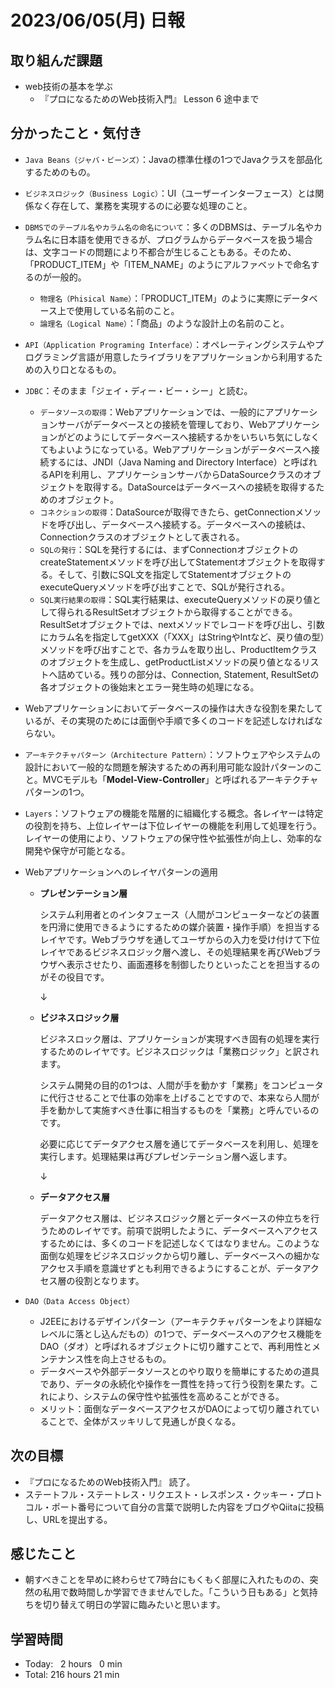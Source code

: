 # 2023/06/05(月) 日報
## 取り組んだ課題
- web技術の基本を学ぶ
  - 『プロになるためのWeb技術入門』 Lesson 6 途中まで

## 分かったこと・気付き
- `Java Beans（ジャバ・ビーンズ）`：Javaの標準仕様の1つでJavaクラスを部品化するためのもの。
- `ビジネスロジック（Business Logic）`：UI（ユーザーインターフェース）とは関係なく存在して、業務を実現するのに必要な処理のこと。
- `DBMSでのテーブル名やカラム名の命名について`：多くのDBMSは、テーブル名やカラム名に日本語を使用できるが、プログラムからデータベースを扱う場合は、文字コードの問題により不都合が生じることもある。そのため、「PRODUCT_ITEM」や「ITEM_NAME」のようにアルファベットで命名するのが一般的。
  - `物理名（Phisical Name）`：「PRODUCT_ITEM」のように実際にデータベース上で使用している名前のこと。
  - `論理名（Logical Name）`：「商品」のような設計上の名前のこと。    
- `API（Application Programing Interface）`：オペレーティングシステムやプログラミング言語が用意したライブラリをアプリケーションから利用するための入り口となるもの。
- `JDBC`：そのまま「ジェイ・ディー・ビー・シー」と読む。
  - `データソースの取得`：Webアプリケーションでは、一般的にアプリケーションサーバがデータベースとの接続を管理しており、Webアプリケーションがどのようにしてデータベースへ接続するかをいちいち気にしなくてもよいようになっている。Webアプリケーションがデータベースへ接続するには、JNDI（Java Naming and Directory Interface）と呼ばれるAPIを利用し、アプリケーションサーバからDataSourceクラスのオブジェクトを取得する。DataSourceはデータベースへの接続を取得するためのオブジェクト。
  - `コネクションの取得`：DataSourceが取得できたら、getConnectionメソッドを呼び出し、データベースへ接続する。データベースへの接続は、Connectionクラスのオブジェクトとして表される。
  - `SQLの発行`：SQLを発行するには、まずConnectionオブジェクトのcreateStatementメソッドを呼び出してStatementオブジェクトを取得する。そして、引数にSQL文を指定してStatementオブジェクトのexecuteQueryメソッドを呼び出すことで、SQLが発行される。
  - `SQL実行結果の取得`：SQL実行結果は、executeQueryメソッドの戻り値として得られるResultSetオブジェクトから取得することができる。ResultSetオブジェクトでは、nextメソッドでレコードを呼び出し、引数にカラム名を指定してgetXXX（「XXX」はStringやIntなど、戻り値の型）メソッドを呼び出すことで、各カラムを取り出し、ProductItemクラスのオブジェクトを生成し、getProductListメソッドの戻り値となるリストへ詰めている。残りの部分は、Connection, Statement, ResultSetの各オブジェクトの後始末とエラー発生時の処理になる。
- Webアプリケーションにおいてデータベースの操作は大きな役割を果たしているが、その実現のためには面倒や手順で多くのコードを記述しなければならない。
- `アーキテクチャパターン（Architecture Pattern）`：ソフトウェアやシステムの設計において一般的な問題を解決するための再利用可能な設計パターンのこと。MVCモデルも「**Model-View-Controller**」と呼ばれるアーキテクチャパターンの1つ。
- `Layers`：ソフトウェアの機能を階層的に組織化する概念。各レイヤーは特定の役割を持ち、上位レイヤーは下位レイヤーの機能を利用して処理を行う。レイヤーの使用により、ソフトウェアの保守性や拡張性が向上し、効率的な開発や保守が可能となる。
- Webアプリケーションへのレイヤパターンの適用
  - **プレゼンテーション層**
        
      システム利用者とのインタフェース（人間がコンピューターなどの装置を円滑に使用できるようにするための媒介装置・操作手順）を担当するレイヤです。Webブラウザを通してユーザからの入力を受け付けて下位レイヤであるビジネスロジック層へ渡し、その処理結果を再びWebブラウザへ表示させたり、画面遷移を制御したりといったことを担当するのがその役目です。

      ↓
        
  - **ビジネスロジック層**
        
      ビジネスロック層は、アプリケーションが実現すべき固有の処理を実行するためのレイヤです。ビジネスロジックは「業務ロジック」と訳されます。

      システム開発の目的の1つは、人間が手を動かす「業務」をコンピュータに代行させることで仕事の効率を上げることですので、本来なら人間が手を動かして実施すべき仕事に相当するものを「業務」と呼んでいるのです。

      必要に応じてデータアクセス層を通じてデータベースを利用し、処理を実行します。処理結果は再びプレゼンテーション層へ返します。

      ↓
        
  - **データアクセス層**
        
      データアクセス層は、ビジネスロジック層とデータベースの仲立ちを行うためのレイヤです。前項で説明したように、データベースへアクセスするためには、多くのコードを記述しなくてはなりません。このような面倒な処理をビジネスロジックから切り離し、データベースへの細かなアクセス手順を意識せずとも利用できるようにすることが、データアクセス層の役割となります。
        
- `DAO（Data Access Object）`
  - J2EEにおけるデザインパターン（アーキテクチャパターンをより詳細なレベルに落とし込んだもの）の1つで、データベースへのアクセス機能をDAO（ダオ）と呼ばれるオブジェクトに切り離すことで、再利用性とメンテナンス性を向上させるもの。
  - データベースや外部データソースとのやり取りを簡単にするための道具であり、データの永続化や操作を一貫性を持って行う役割を果たす。これにより、システムの保守性や拡張性を高めることができる。
  - メリット：面倒なデータベースアクセスがDAOによって切り離されていることで、全体がスッキリして見通しが良くなる。

## 次の目標
- 『プロになるためのWeb技術入門』 読了。
- ステートフル・ステートレス・リクエスト・レスポンス・クッキー・プロトコル・ポート番号について自分の言葉で説明した内容をブログやQiitaに投稿し、URLを提出する。

## 感じたこと
- 朝すべきことを早めに終わらせて7時台にもくもく部屋に入れたものの、突然の私用で数時間しか学習できませんでした。「こういう日もある」と気持ちを切り替えて明日の学習に臨みたいと思います。

## 学習時間
- Today:&nbsp;&nbsp; 2 hours &nbsp;&nbsp;0 min
- Total: 216 hours 21 min
